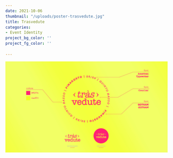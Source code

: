 ```yaml
---
date: 2021-10-06
thumbnail: "/uploads/poster-trasvedute.jpg"
title: Trasvedute
categories:
- Event Identity
project_bg_color: ''
project_fg_color: ''

---
```

![](/uploads/identita-tras.jpg)